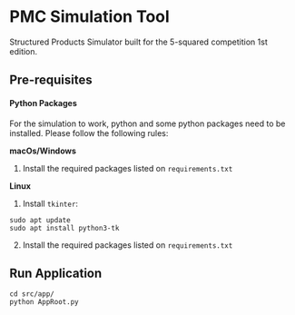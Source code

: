 # PMC Simulation Tool

Structured Products Simulator built for the 5-squared competition 1st edition.

## Pre-requisites

#### Python Packages

For the simulation to work, python and some python packages need to be installed. Please follow the following rules:

**macOs/Windows**

1. Install the required packages listed on `requirements.txt`

**Linux**

1. Install `tkinter`:
```
sudo apt update
sudo apt install python3-tk
```
2. Install the required packages listed on `requirements.txt`

## Run Application

```
cd src/app/
python AppRoot.py
```

